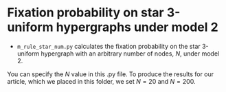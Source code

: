 # Fixation probability on star 3-uniform hypergraphs under model 2

- `m_rule_star_num.py` calculates the fixation probability on the star 3-uniform hypergraph with an arbitrary number of nodes, $N$, under model 2.

You can specify the $N$ value in this .py file. To produce the results for our article, which we placed in this folder, we set $N=20$ and $N=200$.
